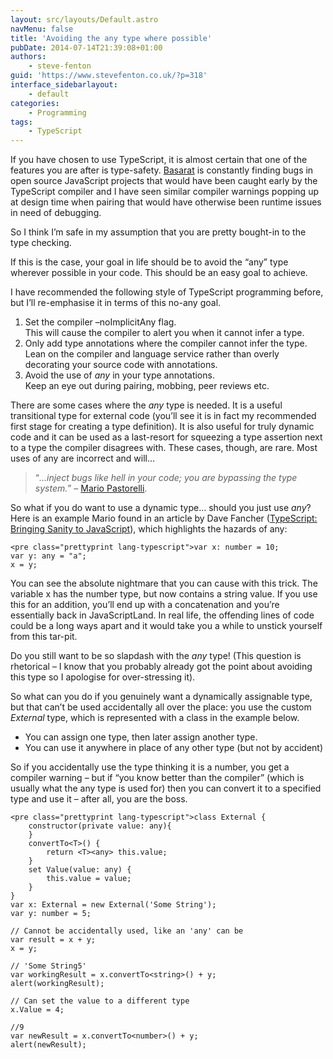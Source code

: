 ```yaml
---
layout: src/layouts/Default.astro
navMenu: false
title: 'Avoiding the any type where possible'
pubDate: 2014-07-14T21:39:08+01:00
authors:
    - steve-fenton
guid: 'https://www.stevefenton.co.uk/?p=318'
interface_sidebarlayout:
    - default
categories:
    - Programming
tags:
    - TypeScript
---
```


If you have chosen to use TypeScript, it is almost certain that one of the features you are after is type-safety. [Basarat](http://www.basarat.com/) is constantly finding bugs in open source JavaScript projects that would have been caught early by the TypeScript compiler and I have seen similar compiler warnings popping up at design time when pairing that would have otherwise been runtime issues in need of debugging.

So I think I’m safe in my assumption that you are pretty bought-in to the type checking.

If this is the case, your goal in life should be to avoid the “any” type wherever possible in your code. This should be an easy goal to achieve.

I have recommended the following style of TypeScript programming before, but I’ll re-emphasise it in terms of this no-any goal.

1. Set the compiler –noImplicitAny flag.  
    This will cause the compiler to alert you when it cannot infer a type.
2. Only add type annotations where the compiler cannot infer the type.  
    Lean on the compiler and language service rather than overly decorating your source code with annotations.
3. Avoid the use of *any* in your type annotations.  
    Keep an eye out during pairing, mobbing, peer reviews etc.

There are some cases where the *any* type is needed. It is a useful transitional type for external code (you’ll see it is in fact my recommended first stage for creating a type definition). It is also useful for truly dynamic code and it can be used as a last-resort for squeezing a type assertion next to a type the compiler disagrees with. These cases, though, are rare. Most uses of any are incorrect and will…

> “*…inject bugs like hell in your code; you are bypassing the type system.*” – [Mario Pastorelli](https://twitter.com/mapastr).

So what if you do want to use a dynamic type… should you just use *any*? Here is an example Mario found in an article by Dave Fancher ([TypeScript: Bringing Sanity to JavaScript](http://davefancher.com/2014/07/11/typescript-bringing-sanity-to-javascript/)), which highlights the hazards of any:

```
<pre class="prettyprint lang-typescript">var x: number = 10;
var y: any = "a";
x = y;
```
You can see the absolute nightmare that you can cause with this trick. The variable x has the number type, but now contains a string value. If you use this for an addition, you’ll end up with a concatenation and you’re essentially back in JavaScriptLand. In real life, the offending lines of code could be a long ways apart and it would take you a while to unstick yourself from this tar-pit.

Do you still want to be so slapdash with the *any* type! (This question is rhetorical – I know that you probably already got the point about avoiding this type so I apologise for over-stressing it).

So what can you do if you genuinely want a dynamically assignable type, but that can’t be used accidentally all over the place: you use the custom *External* type, which is represented with a class in the example below.

- You can assign one type, then later assign another type.
- You can use it anywhere in place of any other type (but not by accident)

So if you accidentally use the type thinking it is a number, you get a compiler warning – but if “you know better than the compiler” (which is usually what the any type is used for) then you can convert it to a specified type and use it – after all, you are the boss.

```
<pre class="prettyprint lang-typescript">class External {
    constructor(private value: any){
    }
    convertTo<T>() {
        return <T><any> this.value;
    }
    set Value(value: any) {
        this.value = value;
    }
}
var x: External = new External('Some String');
var y: number = 5;

// Cannot be accidentally used, like an 'any' can be
var result = x + y;
x = y;

// 'Some String5'
var workingResult = x.convertTo<string>() + y;
alert(workingResult);

// Can set the value to a different type
x.Value = 4;

//9
var newResult = x.convertTo<number>() + y;
alert(newResult);
```